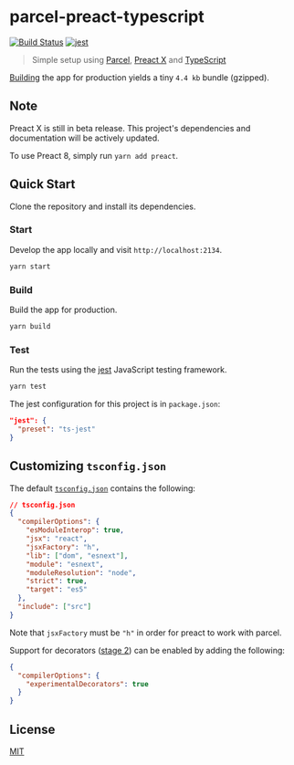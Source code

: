# parcel-preact-typescript

[![Build Status](https://travis-ci.com/metonym/parcel-preact-typescript.svg?branch=master)](https://travis-ci.com/metonym/parcel-preact-typescript)
[![jest](https://jestjs.io/img/jest-badge.svg)](https://github.com/facebook/jest)

> Simple setup using [Parcel](https://parceljs.org/), [Preact X](https://preactjs.com/) and [TypeScript](https://www.typescriptlang.org/)

[Building](#build) the app for production yields a tiny `4.4 kb` bundle (gzipped).

## Note

Preact X is still in beta release. This project's dependencies and documentation will be actively updated.

To use Preact 8, simply run `yarn add preact`.

## Quick Start

Clone the repository and install its dependencies.

### Start

Develop the app locally and visit `http://localhost:2134`.

```bash
yarn start
```

### Build

Build the app for production.

```bash
yarn build
```

### Test

Run the tests using the [jest](https://jestjs.io/) JavaScript testing framework.

```bash
yarn test
```

The jest configuration for this project is in `package.json`:

```json
"jest": {
  "preset": "ts-jest"
}
```

## Customizing `tsconfig.json`

The default [`tsconfig.json`](tsconfig.json) contains the following:

```json
// tsconfig.json
{
  "compilerOptions": {
    "esModuleInterop": true,
    "jsx": "react",
    "jsxFactory": "h",
    "lib": ["dom", "esnext"],
    "module": "esnext",
    "moduleResolution": "node",
    "strict": true,
    "target": "es5"
  },
  "include": ["src"]
}
```

Note that `jsxFactory` must be `"h"` in order for preact to work with parcel.

Support for decorators ([stage 2](https://github.com/tc39/proposal-decorators)) can be enabled by adding the following:

```json
{
  "compilerOptions": {
    "experimentalDecorators": true
  }
}
```

## License

[MIT](LICENSE)
